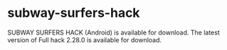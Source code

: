 # subway-surfers-hack
SUBWAY SURFERS HACK (Android) is available for download. The latest version of Full hack 2.28.0 is available for download.
